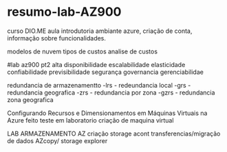 # resumo-lab-AZ900
curso DIO.ME
aula introdutoria ambiante azure,
criação de conta, informação sobre funcionalidades.

modelos de nuvem
tipos de custos 
analise de custos

#lab az900 pt2
alta disponibilidade
escalabilidade
elasticidade
confiabilidade
previsibilidade
segurança
governancia
gerenciabilidae

redundancia de armazenamentto
-lrs - redeundancia local
-grs - redundancia geografica
-zrs - redundancia por zona
-gzrs - redundancia zona geografica

Configurando Recursos e Dimensionamentos em Máquinas Virtuais na Azure
feito teste em laboratorio
criação de maquina virtual

LAB ARMAZENAMENTO AZ
criação storage acont
transferencias/migração de dados
AZcopy/ storage explorer


